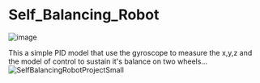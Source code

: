 # Self_Balancing_Robot
![image](https://github.com/aliasghar1379/Self_Balancing_Robot/assets/59472710/32a254ef-d3ab-4f3a-ac32-216e2b400deb)

This a simple PID model that use the gyroscope to measure the x,y,z and the model of control to sustain it's balance on two wheels...
![SelfBalancingRobotProjectSmall](https://github.com/aliasghar1379/Self_Balancing_Robot/assets/59472710/31d34679-16f4-4db8-aaa6-b23660d67195)
